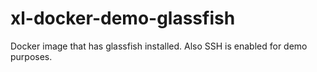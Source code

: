 # xl-docker-demo-glassfish

Docker image that has glassfish installed.
Also SSH is enabled for demo purposes.
